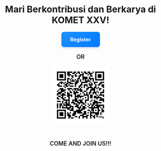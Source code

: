 <h1 style="text-align: center;">Mari Berkontribusi dan Berkarya di KOMET XXV!</h1>

<div style="text-align: center; margin: 20px 0;">
  <a href="https://bit.ly/OprecPanitiaKOMETXXV" target="_blank" style="
    display: inline-block;
    background: linear-gradient(135deg, #1E90FF, #007BFF);
    color: white;
    padding: 14px 28px;
    font-size: 16px;
    font-weight: bold;
    border-radius: 8px;
    text-decoration: none;
    box-shadow: 0 4px 6px rgba(0, 0, 0, 0.1);
  ">
    Register
  </a>
</div>

<p style="text-align: center; font-size: 18px; font-weight: 600;">OR</p>

<div style="text-align: center; margin-top: 20px;">
  <img weight="180" width="180" src="/img/qr.jpg" alt="QR Code Pendaftaran">
  <p style="font-size: 14px; color: #fff;">Scan QR untuk daftar melalui HP</p>

<p style="text-align: center; font-size: 18px; font-weight: 600;">COME AND JOIN US!!!</p>
</div>
